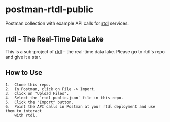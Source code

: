 # postman-rtdl-public
Postman collection with example API calls for [rtdl](https://github.com/realtimedatalake/rtdl) 
services.

## rtdl - The Real-Time Data Lake
This is a sub-project of [rtdl](https://github.com/realtimedatalake/rtdl) – the real-time 
data lake. Please go to rtdl's repo and give it a star.

## How to Use
    1.  Clone this repo.
    2.  In Postman, click on File -> Import.
    3.  Click on "Upload Files".
    4.  Select the `rtdl-public.json` file in this repo.
    5.  Click the "Import" button.
    6.  Point the API calls in Postman at your rtdl deployment and use them to interact 
        with rtdl.
